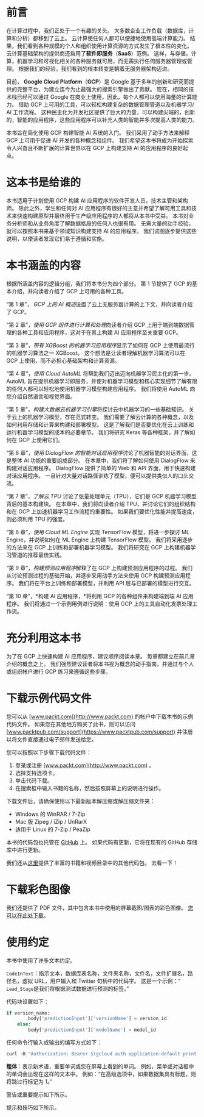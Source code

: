 # 前言

在计算过程中，我们正处于一个有趣的关头。 大多数企业工作负载（数据库，计算和分析）都移到了云上。 云计算使任何人都可以便捷地使用高端计算能力。 结果，我们看到各种规模的个人和组织使用计算资源的方式发生了根本性的变化。 云计算基础架构的提供商还启用了**软件即服务**（**SaaS**）范例。 这样，与存储，计算，机器学习和可视化相关的各种服务就可用，而无需执行任何服务器管理或管理。 根据我们的经验，我们看到的根本转变是朝着无服务器架构迈进。

目前， **Google Cloud Platform**（**GCP**）是 Google 基于多年的创新和研究而提供的完整平台，为建立迄今为止最强大的搜索引擎做出了贡献。 现在，相同的技术栈已经可以通过 Google 在商业上使用，因此，每个人都可以使用海量的计算能力。 借助 GCP 上可用的工具，可以轻松构建复杂的数据管理管道以及机器学习/ AI 工作流程。 这种民主化为开发社区提供了巨大的力量，可以构建尖端的，创新的，智能的应用程序，这些应用程序可以补充人类的智能并多次提高人类的能力。

本书旨在简化使用 GCP 构建智能 AI 系统的入门。 我们采用了动手方法来解释 GCP 上可用于促进 AI 开发的各种概念和组件。 我们希望这本书将成为开始探索令人兴奋且不断扩展的计算世界以在 GCP 上构建支持 AI 的应用程序的良好起点。

# 这本书是给谁的

本书适用于计划使用 GCP 构建 AI 应用程序的软件开发人员，技术主管和架构师。 除此之外，学生和任何对 AI 应用程序有很好的主意并希望了解可用工具和技术来快速构建原型并最终用于生产级应用程序的人都将从本书中受益。 本书对业务分析师和从业务角度了解数据格局的任何人也很有用。 无需大量的动手经验，就可以按照本书来基于领域知识构建支持 AI 的应用程序。 我们试图逐步提供这些说明，以使读者发现它们易于遵循和实施。

# 本书涵盖的内容

根据所涵盖内容的逻辑分组，我们将本书分为四个部分。 第 1 节提供了 GCP 的基本介绍，并向读者介绍了 GCP 上可用的各种工具。

“第 1 章”， *GCP 上的 AI 概述*设置了云上无服务器计算的上下文，并向读者介绍了 GCP。

“第 2 章”，*使用 GCP 组件进行计算和处理*向读者介绍 GCP 上用于端到端数据管理的各种工具和应用程序，这对于在其上构建 AI 应用程序至关重要 GCP。

“第 3 章”，*带有 XGBoost 的机器学习应用程序*显示了如何在 GCP 上使用最流行的机器学习算法之一 XGBoost。 这个想法是让读者理解机器学习算法可以在 GCP 上使用，而不必担心基础架构和计算资源。

“第 4 章”，*使用 Cloud AutoML* 将帮助我们迈出迈向机器学习民主化的第一步。 AutoML 旨在提供机器学习即服务，并使对机器学习模型和核心实现细节了解有限的任何人都可以轻松地使用机器学习模型构建应用程序。 我们将使用 AutoML 向您介绍自然语言和视觉界面。

“第 5 章”，*构建大数据云机器学习引擎*将探讨云中机器学习的一些基础知识。 关于云上的机器学习模型，存在范式转变。 我们需要了解云计算的各种概念，以及如何利用存储和计算来构建和部署模型。 这是了解我们是否要优化在云上训练和运行机器学习模型的成本的必要章节。 我们将研究 Keras 等各种框架，并了解如何在 GCP 上使用它们。

“第 6 章”，*使用 DialogFlow 的智能对话应用程序*讨论了机器智能的对话界面，这是整体 AI 功能的重要组成部分。 在本章中，我们将了解如何使用 DialogFlow 来构建对话应用程序。 DialogFlow 提供了简单的 Web 和 API 界面，用于快速构建对话应用程序。 一旦针对大量对话路径训练了模型，便可以提供类似人的口头交流。

“第 7 章”，*了解云 TPU* 讨论了张量处理单元（TPU），它们是 GCP 机器学习模型背后的基本构建块。 在本章中，我们将向读者介绍 TPU，并讨论它们的组织结构和在 GCP 上加速机器学习工作流程的重要性。 如果我们要优化性能并提高速度，则必须利用 TPU 的强度。

“第 8 章”，*使用 Cloud ML Engine* 实现 TensorFlow 模型，将进一步探讨 ML Engine，并说明如何在 ML Engine 上构建 TensorFlow 模型。 我们将采用逐步的方法来在 GCP 上训练和部署机器学习模型。 我们将研究在 GCP 上构建机器学习管道的推荐最佳实践。

“第 9 章”，*构建预测应用程序*解释了在 GCP 上构建预测应用程序的过程。 我们从讨论预测过程的基础开始，并逐步采用动手方法来使用 GCP 构建预测应用程序。 我们将在平台上训练和部署模型，并利用 API 层与已部署的模型进行交互。

“第 10 章”，*构建 AI 应用程序，*将利用 GCP 的各种组件来构建端到端 AI 应用程序。 我们将通过一个示例用例进行说明：使用 GCP 上的工具自动化发票处理工作流。

# 充分利用这本书

为了在 GCP 上快速构建 AI 应用程序，建议顺序阅读本章。 每章都建立在前几章介绍的概念之上。 我们强烈建议读者将本书视为概念的动手指南，并通过与个人或组织帐户进行 GCP 练习来遵循这些步骤。

# 下载示例代码文件

您可以从 [www.packt.com](http://www.packt.com) 的帐户中下载本书的示例代码文件。 如果您在其他地方购买了此书，则可以访问 [www.packtpub.com/support](https://www.packtpub.com/support) 并注册以将文件直接通过电子邮件发送给您。

您可以按照以下步骤下载代码文件：

1.  登录或注册 [www.packt.com](http://www.packt.com) 。
2.  选择支持选项卡。
3.  单击代码下载。
4.  在搜索框中输入书籍的名称，然后按照屏幕上的说明进行操作。

下载文件后，请确保使用以下最新版本解压缩或解压缩文件夹：

*   Windows 的 WinRAR / 7-Zip
*   Mac 版 Zipeg / iZip / UnRarX
*   适用于 Linux 的 7-Zip / PeaZip

本书的代码包也托管在 [GitHub](https://github.com/PacktPublishing/Hands-On-Artificial-Intelligence-on-Google-Cloud-Platform) 上。 如果代码有更新，它将在现有的 GitHub 存储库中进行更新。

我们还从[这里](https://github.com/PacktPublishing/)提供了丰富的书籍和视频目录中的其他代码包。 去看一下！

# 下载彩色图像

我们还提供了 PDF 文件，其中包含本书中使用的屏幕截图/图表的彩色图像。 [您可以在此处下载](https://static.packtcdn.com/downloads/9781789538465_ColorImages.pdf)。

# 使用约定

本书中使用了许多文本约定。

`CodeInText`：指示文本，数据库表名称，文件夹名称，文件名，文件扩展名，路径名，虚拟 URL，用户输入和 Twitter 句柄中的代码字。 这是一个示例：“ `Lead_Stage`是我们将根据测试数据进行预测的标签。”

代码块设置如下：

```py
if version_name:
        body['predictionInput']['versionName'] = version_id
    else:
        body['predictionInput']['modelName'] = model_id 
```

任何命令行输入或输出的编写方式如下：

```py
curl -H "Authorization: Bearer $(gcloud auth application-default print-access-token)" -H "Content-Type:application/json" https://automl.googleapis.com/v1beta1/model-name/modelEvaluations
```

**粗体**：表示新术语，重要单词或您在屏幕上看到的单词。 例如，菜单或对话框中的单词会出现在这样的文本中。 例如：“在高级选项中，如果数据集具有标题，则将跳过行标记为 1。”

警告或重要提示如下所示。

提示和技巧如下所示。
